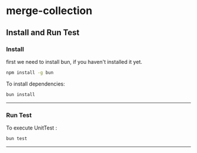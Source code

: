# merge-collection

## Install and Run Test

### Install

first we need to install bun, if you haven't installed it yet.

```bash
npm install -g bun
```

To install dependencies:

```bash
bun install
```

---

### Run Test

To execute UnitTest :

```bash
bun test
```

---
